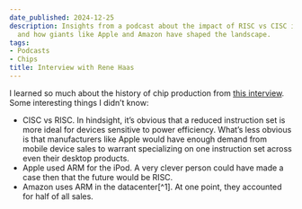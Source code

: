 ```yaml
---
date_published: 2024-12-25
description: Insights from a podcast about the impact of RISC vs CISC in chip production
  and how giants like Apple and Amazon have shaped the landscape.
tags:
- Podcasts
- Chips
title: Interview with Rene Haas
---
```


I learned so much about the history of chip production from [this interview](https://podcasts.apple.com/ca/podcast/acq2-by-acquired/id1597212401?i=1000678915082). Some interesting things I didn’t know:

- CISC vs RISC. In hindsight, it’s obvious that a reduced instruction set is more ideal for devices sensitive to power efficiency. What’s less obvious is that manufacturers like Apple would have enough demand from mobile device sales to warrant specializing on one instruction set across even their desktop products.
- Apple used ARM for the iPod. A very clever person could have made a case then that the future would be RISC.
- Amazon uses ARM in the datacenter[^1]. At one point, they accounted for half of all sales. 

[1]: https://www.theregister.com/2023/08/08/amazon_arm_servers/
